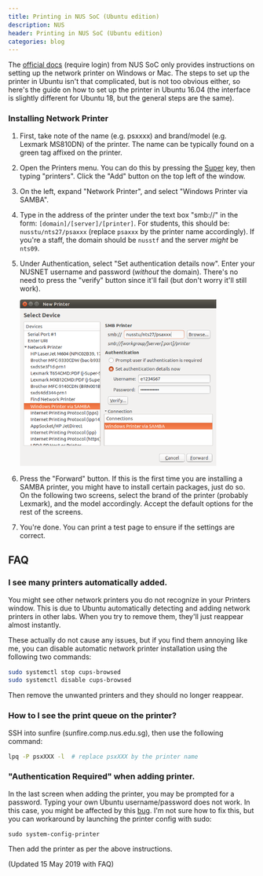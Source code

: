```yaml
---
title: Printing in NUS SoC (Ubuntu edition)
description: NUS
header: Printing in NUS SoC (Ubuntu edition)
categories: blog
---
```


The [official docs](https://dochub.comp.nus.edu.sg/cf/guides/printing/start) (require login) from NUS SoC only provides instructions on setting up the network printer on Windows or Mac. The steps to set up the printer in Ubuntu isn't that complicated, but is not too obvious either, so here's the guide on how to set up the printer in Ubuntu 16.04 (the interface is slightly different for Ubuntu 18, but the general steps are the same).

### Installing Network Printer

1. First, take note of the name (e.g. psxxxx) and brand/model (e.g. Lexmark MS810DN) of the printer. The name can be typically found on a green tag affixed on the printer.
2. Open the Printers menu. You can do this by pressing the [Super](https://help.ubuntu.com/stable/ubuntu-help/keyboard-key-super.html.en) key, then typing "printers". Click the "Add" button on the top left of the window.
3. On the left, expand "Network Printer", and select "Windows Printer via SAMBA".
4. Type in the address of the printer under the text box "smb://" in the form: `[domain]/[server]/[printer]`. For students, this should be: `nusstu/nts27/psaxxx` (replace `psaxxx` by the printer name accordingly). If you're a staff, the domain should be `nusstf` and the server *might* be `nts09`.
5. Under Authentication, select "Set authentication details now". Enter your NUSNET username and password (_without_ the domain). There's no need to press the "verify" button since it'll fail (but don't worry it'll still work).
  
   <img src="/blog_images/2019-04-02-screenshot.png" alt="screenshot" width="400"/>

6. Press the "Forward" button. If this is the first time you are installing a SAMBA printer, you might have to install certain packages, just do so. On the following two screens, select the brand of the printer (probably Lexmark), and the model accordingly. Accept the default options for the rest of the screens.
7. You're done. You can print a test page to ensure if the settings are correct.



## FAQ

### I see many printers automatically added.

You might see other network printers you do not recognize in your Printers window. This is due to Ubuntu automatically detecting and adding network printers in other labs. When you try to remove them, they'll just reappear almost instantly.

These actually do not cause any issues, but if you find them annoying like me, you can disable automatic network printer installation using the following two commands:

```bash
sudo systemctl stop cups-browsed
sudo systemctl disable cups-browsed
```

Then remove the unwanted printers and they should no longer reappear.

### How to I see the print queue on the printer?

SSH into sunfire (sunfire.comp.nus.edu.sg), then use the following command:

```bash
lpq -P psxXXX -l  # replace psxXXX by the printer name
```

### "Authentication Required" when adding printer.

In the last screen when adding the printer, you may be prompted for a password. Typing your own Ubuntu username/password does not work. In this case, you might be affected by this [bug](<https://askubuntu.com/questions/197189/authentication-required-to-modify-a-printer-whats-the-password>). I'm not sure how to fix this, but you can workaround by launching the printer config with sudo:

```
sudo system-config-printer
```

Then add the printer as per the above instructions.



(Updated 15 May 2019 with FAQ)